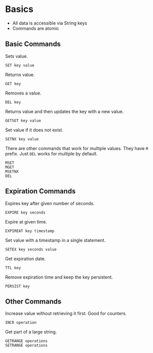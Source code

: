 # Basics

* All data is accessible via String keys
* Commands are atomic

## Basic Commands

Sets value.

```
SET key value
```

Returns value.

```
GET key
```

Removes a value.

```
DEL key
```

Returns value and then updates the key with a new value.

```
GETSET key value
```

Set value if it does not exist.

```
SETNX key value
```

There are other commands that work for multiple values. They have `M` prefix. Just `DEL` works for multiple by default.

```
MSET
MGET
MSETNX
DEL
```

## Expiration Commands

Expires key after given number of seconds.

```
EXPIRE key seconds
```

Expire at given time.

```
EXPIREAT key timestamp
```

Set value with a timestamp in a single statement.

```
SETEX key seconds value
```

Get expiration date.

```
TTL key
```

Remove expiration time and keep the key persistent.

```
PERSIST key
```

## Other Commands

Increase value without retrieving it first. Good for counters.

```
INCR operation
```

Get part of a large string.

```
GETRANGE operations
SETRANGE operations
```



